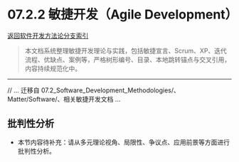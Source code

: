 # 07.2.2 敏捷开发（Agile Development）

[返回软件开发方法论分支索引](README.md)

> 本文档系统整理敏捷开发理论与实践，包括敏捷宣言、Scrum、XP、迭代流程、优缺点、案例等，严格树形编号、目录、本地跳转锚点与交叉引用，内容持续规范化中。

---

// ... 迁移自 07.2_Software_Development_Methodologies/、Matter/Software/、相关敏捷开发文档 ...


## 批判性分析

- 本节内容待补充：请从多元理论视角、局限性、争议点、应用前景等方面进行批判性分析。
